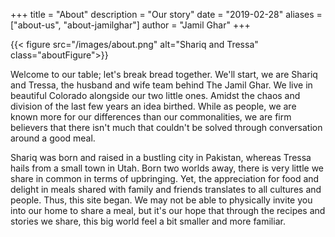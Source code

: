 +++
title = "About"
description = "Our story"
date = "2019-02-28"
aliases = ["about-us", "about-jamilghar"]
author = "Jamil Ghar"
+++

{{< figure src="/images/about.png" alt="Shariq and Tressa" class="aboutFigure">}}

Welcome to our table; let's break bread together. 
We'll start, we are Shariq and Tressa, the husband and wife team behind The Jamil Ghar. We live in beautiful Colorado alongside our two little ones. 
Amidst the chaos and division of the last few years an idea birthed. While as people, we are known more for our differences than our commonalities, we are firm believers that there isn't much that couldn't be solved through conversation around a good meal. 

Shariq was born and raised in a bustling city in Pakistan, whereas Tressa hails from a small town in Utah. Born two worlds away, there is very little we share in common in terms of upbringing. Yet, the appreciation for food and delight in meals shared with family and friends translates to all cultures and people. Thus, this site began. We may not be able to physically invite you into our home to share a meal, but it's our hope that through the recipes and stories we share, this big world feel a bit smaller and more familiar.     


